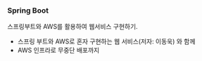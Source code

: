### Spring Boot

스프링부트와 AWS를 활용하여 웹서비스 구현하기.

* 스프링 부트와 AWS로 혼자 구현하는 웹 서비스(저자: 이동욱) 와 함께
* AWS 인프라로 무중단 배포까지
